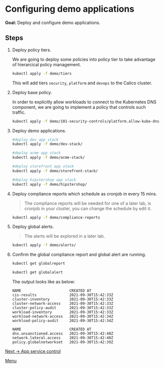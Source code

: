 # Configuring demo applications

**Goal:** Deploy and configure demo applications.

## Steps

1. Deploy policy tiers.

    We are going to deploy some policies into policy tier to take advantage of hierarcical policy management.

    ```bash
    kubectl apply -f demo/tiers
    ```

    This will add tiers `security`, `platform` and `devops` to the Calico cluster.

2. Deploy base policy.

    In order to explicitly allow workloads to connect to the Kubernetes DNS component, we are going to implement a policy that controls such traffic.

    ```bash
    kubectl apply -f demo/101-security-controls/platform.allow-kube-dns.yaml
    ```

3. Deploy demo applications.

    ```bash
    #deploy dev app stack
    kubectl apply -f demo/dev-stack/
    
    #deploy acme app stack
    kubectl apply -f demo/acme-stack/

    #deploy storefront app stack
    kubectl apply -f demo/storefront-stack/

    #deploy hipstershop app stack
    kubectl apply -f demo/hipstershop/
    ```

   

4. Deploy compliance reports which schedule as cronjob in every 15 mins.

    >The compliance reports will be needed for one of a later lab, is cronjob in your cluster, you can change the schedule by edit it.

    ```bash
    kubectl apply -f demo/compliance-reports
    ```

5. Deploy global alerts.

    >The alerts will be explored in a later lab.

    ```bash
    kubectl apply -f demo/alerts/
   
    ```

6. Confirm the global compliance report and global alert are running.
    
    ```bash
    kubectl get globalreport

    kubectl get globalalert
   
    ``` 


    The output looks like as below:

    ```text
    NAME                      CREATED AT 
    cis-results               2021-09-30T15:42:33Z
    cluster-inventory         2021-09-30T15:42:33Z
    cluster-network-access    2021-09-30T15:42:33Z
    cluster-policy-audit      2021-09-30T15:42:33Z
    workload-inventory        2021-09-30T15:42:33Z
    workload-network-access   2021-09-30T15:42:34Z
    workload-policy-audit     2021-09-30T15:42:34Z

    NAME                      CREATED AT
    dns.unsanctioned.access   2021-09-30T15:42:40Z
    network.lateral.access    2021-09-30T15:42:40Z
    policy.globalnetworkset   2021-09-30T15:42:39Z
    ```

[Next -> App service control](../modules/app-service-control.md)

[Menu](../README.md)



